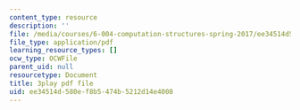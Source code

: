 ```yaml
---
content_type: resource
description: ''
file: /media/courses/6-004-computation-structures-spring-2017/ee34514d580ef8b5474b5212d14e4008_y5gPFB6uiYA.pdf
file_type: application/pdf
learning_resource_types: []
ocw_type: OCWFile
parent_uid: null
resourcetype: Document
title: 3play pdf file
uid: ee34514d-580e-f8b5-474b-5212d14e4008
---
```

